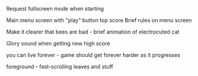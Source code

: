 Request fullscreen mode when starting

Main menu screen with
  "play" button
  top score
  Brief rules on menu screen

Make it clearer that bees are bad - brief animation of electrocuted cat

Glory sound when getting new high score

you can live forever - game should get forever harder as it progresses

foreground - fast-scrolling leaves and stuff